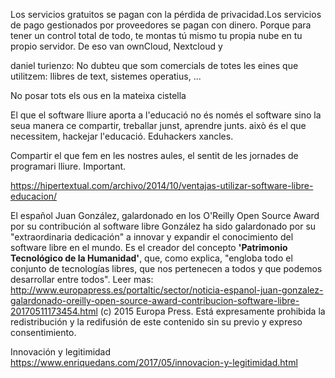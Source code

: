 Los servicios gratuitos se pagan con la pérdida de privacidad.Los servicios de pago gestionados por proveedores se pagan con dinero.  Porque para tener un control total de todo, te montas tú mismo tu propia nube en tu propio servidor. De eso van ownCloud, Nextcloud y


daniel turienzo: No dubteu que som comercials de totes les eines que utilitzem: llibres de text, sistemes operatius, ...

No posar tots els ous en la mateixa cistella


El que el software lliure aporta a l'educació no és només el software sino la seua manera ce compartir, treballar junst, aprendre junts. això és el que necessitem, hackejar l'educació. Eduhackers xancles.


Compartir el que fem en les nostres aules, el sentit de les jornades de programari lliure. Important.


https://hipertextual.com/archivo/2014/10/ventajas-utilizar-software-libre-educacion/  



El español Juan González, galardonado en los O'Reilly Open Source Award por su contribución al software libre González ha sido galardonado por su "extraordinaria dedicación" a innovar y expandir el conocimiento del software libre en el mundo. Es el creador del concepto **'Patrimonio Tecnológico de la Humanidad'**, que, como explica, "engloba todo el conjunto de tecnologías libres, que nos pertenecen a todos y que podemos desarrollar entre todos". Leer mas: http://www.europapress.es/portaltic/sector/noticia-espanol-juan-gonzalez-galardonado-oreilly-open-source-award-contribucion-software-libre-20170511173454.html (c) 2015 Europa Press. Está expresamente prohibida la redistribución y la redifusión de este contenido sin su previo y expreso consentimiento.


Innovación y legitimidad
https://www.enriquedans.com/2017/05/innovacion-y-legitimidad.html
